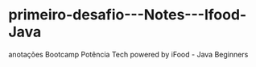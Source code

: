 # primeiro-desafio---Notes---Ifood-Java
anotações Bootcamp Potência Tech powered by iFood - Java Beginners

